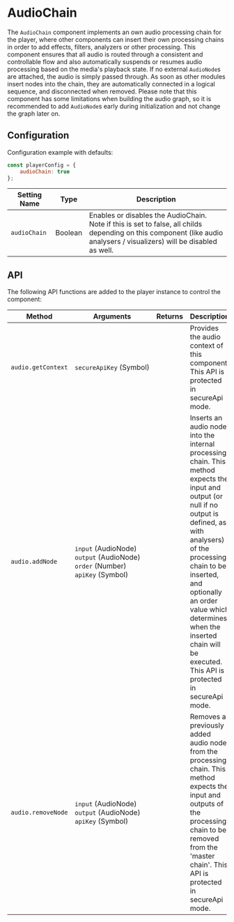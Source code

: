 # AudioChain

The `AudioChain` component implements an own audio processing chain for the player, where other components can insert their own processing chains in order to add effects, filters, analyzers or other processing. This component ensures that all audio is routed through a consistent and controllable flow and also automatically suspends or resumes audio processing based on the media's playback state. If no external `AudioNode`s are attached, the audio is simply passed through. As soon as other modules insert nodes into the chain, they are automatically connected in a logical sequence, and disconnected when removed. Please note that this component has some limitations when building the audio graph, so it is recommended to add `AudioNode`s early during initialization and not change the graph later on.

## Configuration

Configuration example with defaults:

```javascript
const playerConfig = {
    audioChain: true
};
```

| Setting Name | Type    | Description                                                  |
| ------------ | ------- | ------------------------------------------------------------ |
| `audioChain` | Boolean | Enables or disables the AudioChain. Note if this is set to false, all childs depending on this component (like audio analysers / visualizers) will be disabled as well. |

## API

The following API functions are added to the player instance to control the component:

| **Method**         | **Arguments**                                                | **Returns** | **Description**                                              |
| ------------------------------------ | ---------------------------- | ------------------------------------ | ------------------------------------------------------------ |
| `audio.getContext` | `secureApiKey`&nbsp;(Symbol)                                 |             | Provides the audio context of this component. This API is protected in secureApi mode. |
| `audio.addNode`    | `input`&nbsp;(AudioNode)<br />`output`&nbsp;(AudioNode)<br />`order` (Number)<br />`apiKey`&nbsp;(Symbol) |             | Inserts an audio node into the internal processing chain. This method expects the input and output (or null if no output is defined, as with analysers) of the processing chain to be inserted, and optionally an order value which determines when the inserted chain will be executed. This API is protected in secureApi mode. |
| `audio.removeNode` | `input`&nbsp;(AudioNode)<br />`output`&nbsp;(AudioNode)<br />`apiKey`&nbsp;(Symbol) |             | Removes a previously added audio node from the processing chain. This method expects the input and outputs of the processing chain to be removed from the 'master chain'. This API is protected in secureApi mode. |

